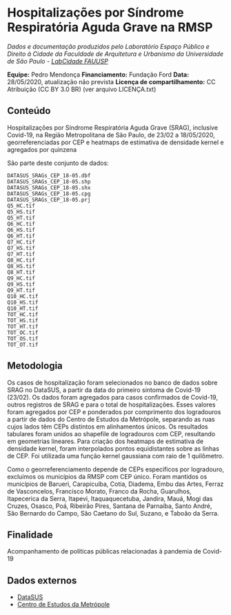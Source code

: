 Hospitalizações por Síndrome Respiratória Aguda Grave na RMSP
============
*Dados e documentação produzidos pelo Laboratório Espaço Público e Direito à Cidade da Faculdade de Arquitetura e Urbanismo da Universidade de São Paulo - [LabCidade FAUUSP](http://www.labcidade.fau.usp.br/)*

**Equipe:** Pedro Mendonça
**Financiamento:** Fundação Ford
**Data:** 28/05/2020, atualização não prevista
**Licença de compartilhamento:** CC Atribuição (CC BY 3.0 BR) (ver arquivo LICENÇA.txt)

## Conteúdo
Hospitalizações por Síndrome Respiratória Aguda Grave (SRAG), inclusive Covid-19, na Região Metropolitana de São Paulo, de 23/02 a 18/05/2020, georreferenciadas por CEP e heatmaps de estimativa de densidade kernel e agregados por quinzena 

São parte deste conjunto de dados:

    DATASUS_SRAGs_CEP_18-05.dbf
    DATASUS_SRAGs_CEP_18-05.shp
    DATASUS_SRAGs_CEP_18-05.shx
    DATASUS_SRAGs_CEP_18-05.cpg
    DATASUS_SRAGs_CEP_18-05.prj
    Q5_HC.tif
    Q5_HS.tif
    Q5_HT.tif
    Q6_HC.tif
    Q6_HS.tif
    Q6_HT.tif
    Q7_HC.tif
    Q7_HS.tif
    Q7_HT.tif
    Q8_HC.tif
    Q8_HS.tif
    Q8_HT.tif
    Q9_HC.tif
    Q9_HS.tif
    Q9_HT.tif
    Q10_HC.tif
    Q10_HS.tif
    Q10_HT.tif
    TOT_HC.tif
    TOT_HS.tif
    TOT_HT.tif
    TOT_OC.tif
    TOT_OS.tif
    TOT_OT.tif

## Metodologia
Os casos de hospitalização foram selecionados no banco de dados sobre SRAG no DataSUS, a partir da data do primeiro sintoma de Covid-19 (23/02). Os dados foram agregados para casos confirmados de Covid-19, outros registros de SRAG e para o total de hospitalizações. Esses valores foram agregados por CEP e ponderados por comprimento dos logradouros a partir de dados do Centro de Estudos da Metrópole, separando as ruas cujos lados têm CEPs distintos em alinhamentos únicos. Os resultados tabulares foram unidos ao shapefile de logradouros com CEP, resultando em geometrias lineares. Para criação dos heatmaps de estimativa de densidade kernel, foram interpolados pontos equidistantes sobre as linhas de CEP. Foi utilizada uma função kernel gaussiana com raio de 1 quilômetro.

Como o georreferenciamento depende de CEPs específicos por logradouro, excluímos os municípios da RMSP com CEP único. Foram mantidos os municípios de Barueri, Carapicuíba, Cotia, Diadema, Embu das Artes, Ferraz de Vasconcelos, Francisco Morato, Franco da Rocha, Guarulhos, Itapecerica da Serra, Itapevi, Itaquaquecetuba, Jandira, Mauá, Mogi das Cruzes, Osasco, Poá, Ribeirão Pires, Santana de Parnaíba, Santo André, São Bernardo do Campo, São Caetano do Sul, Suzano, e Taboão da Serra. 


## Finalidade
Acompanhamento de políticas públicas relacionadas à pandemia de Covid-19

## Dados externos
- [DataSUS](https://opendatasus.saude.gov.br/dataset/bd-srag-2020)
- [Centro de Estudos da Metrópole](http://centrodametropole.fflch.usp.br/pt-br/download-de-dados?f%5B0%5D=facets_temas%3Asistema%20viario)